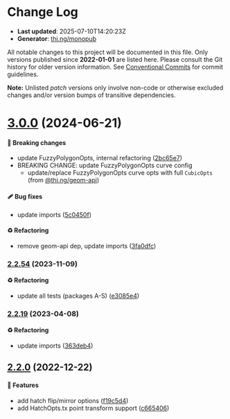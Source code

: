 # Change Log

- **Last updated**: 2025-07-10T14:20:23Z
- **Generator**: [thi.ng/monopub](https://thi.ng/monopub)

All notable changes to this project will be documented in this file.
Only versions published since **2022-01-01** are listed here.
Please consult the Git history for older version information.
See [Conventional Commits](https://conventionalcommits.org/) for commit guidelines.

**Note:** Unlisted _patch_ versions only involve non-code or otherwise excluded changes
and/or version bumps of transitive dependencies.

# [3.0.0](https://github.com/thi-ng/umbrella/tree/@thi.ng/geom-fuzz@3.0.0) (2024-06-21)

#### 🛑 Breaking changes

- update FuzzyPolygonOpts, internal refactoring ([2bc65e7](https://github.com/thi-ng/umbrella/commit/2bc65e7))
- BREAKING CHANGE: update FuzzyPolygonOpts curve config
  - update/replace FuzzyPolygonOpts curve opts with full `CubicOpts` (from [@thi.ng/geom-api](https://github.com/thi-ng/umbrella/tree/main/packages/geom-api))

#### 🩹 Bug fixes

- update imports ([5c0450f](https://github.com/thi-ng/umbrella/commit/5c0450f))

#### ♻️ Refactoring

- remove geom-api dep, update imports ([3fa0dfc](https://github.com/thi-ng/umbrella/commit/3fa0dfc))

### [2.2.54](https://github.com/thi-ng/umbrella/tree/@thi.ng/geom-fuzz@2.2.54) (2023-11-09)

#### ♻️ Refactoring

- update all tests (packages A-S) ([e3085e4](https://github.com/thi-ng/umbrella/commit/e3085e4))

### [2.2.19](https://github.com/thi-ng/umbrella/tree/@thi.ng/geom-fuzz@2.2.19) (2023-04-08)

#### ♻️ Refactoring

- update imports ([363deb4](https://github.com/thi-ng/umbrella/commit/363deb4))

## [2.2.0](https://github.com/thi-ng/umbrella/tree/@thi.ng/geom-fuzz@2.2.0) (2022-12-22)

#### 🚀 Features

- add hatch flip/mirror options ([f19c5d4](https://github.com/thi-ng/umbrella/commit/f19c5d4))
- add HatchOpts.tx point transform support ([c665406](https://github.com/thi-ng/umbrella/commit/c665406))
